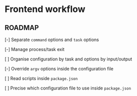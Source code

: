 # Frontend workflow

## ROADMAP

[-] Separate `command` options and `task` options

[-] Manage process/task exit

[ ] Organise configuration by task and options by input/output

[-] Override `argv` options inside the configuration file

[ ] Read scripts inside `package.json`

[ ] Precise which configuration file to use inside `package.json`